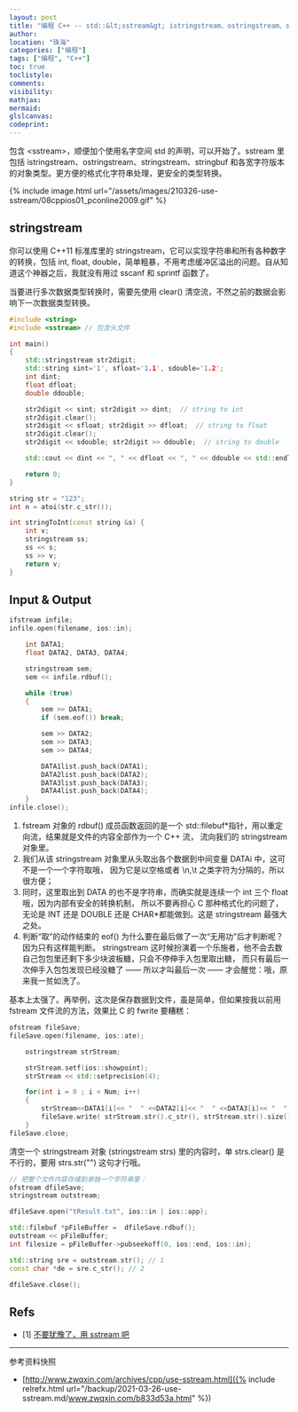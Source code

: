 ```yaml
---
layout: post
title: "编程 C++ -- std::&lt;sstream&gt; istringstream、ostringstream、stringstream"
author:
location: "珠海"
categories: ["编程"]
tags: ["编程", "C++"]
toc: true
toclistyle:
comments:
visibility:
mathjax:
mermaid:
glslcanvas:
codeprint:
---
```


包含 &lt;sstream&gt;，顺便加个使用名字空间 std 的声明，可以开始了。sstream 里包括 istringstream、ostringstream、stringstream、stringbuf 和各宽字符版本的对象类型。更方便的格式化字符串处理，更安全的类型转换。

{% include image.html url="/assets/images/210326-use-sstream/08cppios01_pconline2009.gif" %}


## stringstream

你可以使用 C++11 标准库里的 stringstream，它可以实现字符串和所有各种数字的转换，包括 int, float, double，简单粗暴，不用考虑缓冲区溢出的问题。自从知道这个神器之后，我就没有用过 sscanf 和 sprintf 函数了。

当要进行多次数据类型转换时，需要先使用 clear() 清空流，不然之前的数据会影响下一次数据类型转换。

```cpp
#include <string>
#include <sstream> // 包含头文件

int main()
{
    std::stringstream str2digit;
    std::string sint='1', sfloat='1.1', sdouble='1.2';
    int dint;
    float dfloat;
    double ddouble;

    str2digit << sint; str2digit >> dint;  // string to int
    str2digit.clear();
    str2digit << sfloat; str2digit >> dfloat;  // string to float
    str2digit.clear();
    str2digit << sdouble; str2digit >> ddouble;  // string to double

    std::cout << dint << ", " << dfloat << ", " << ddouble << std::endl;

    return 0;
}
```

```cpp
string str = "123";
int n = atoi(str.c_str());

int stringToInt(const string &s) {
    int v;
    stringstream ss;
    ss << s;
    ss >> v;
    return v;
}
```


## Input & Output

```cpp
ifstream infile;
infile.open(filename, ios::in);

    int DATA1;
    float DATA2, DATA3, DATA4;

    stringstream sem;
    sem << infile.rdbuf();

    while (true)
    {
        sem >> DATA1;
        if (sem.eof()) break;

        sem >> DATA2;
        sem >> DATA3;
        sem >> DATA4;

        DATA1list.push_back(DATA1);
        DATA2list.push_back(DATA2);
        DATA3list.push_back(DATA3);
        DATA4list.push_back(DATA4);
    }
infile.close();
```

1. fstream 对象的 rdbuf() 成员函数返回的是一个 std::filebuf\*指针，用以重定向流，结果就是文件的内容全部作为一个 C++ 流，
    流向我们的 stringstream 对象里。
2. 我们从该 stringstream 对象里从头取出各个数据到中间变量 DATAi 中，这可不是一个一个字符取哦，
    因为它是以空格或者 \n,\t 之类字符为分隔的，所以很方便；
3. 同时，这里取出到 DATA 的也不是字符串，而确实就是连续一个 int 三个 float 哦，因为内部有安全的转换机制，
    所以不要再担心 C 那种格式化的问题了，无论是 INT 还是 DOUBLE 还是 CHAR\*都能做到。这是 stringstream 最强大之处。
4. 判断“取”的动作结束的 eof() 为什么要在最后做了一次“无用功”后才判断呢？因为只有这样能判断。
    stringstream 这时候扮演着一个乐施者，他不会去数自己包包里还剩下多少块波板糖，只会不停伸手入包里取出糖，
    而只有最后一次伸手入包包发现已经没糖了 —— 所以才叫最后一次 —— 才会醒觉：哦，原来我一贫如洗了。

基本上太强了。再举例，这次是保存数据到文件，虽是简单，但如果按我以前用 fstream 文件流的方法，效果比 C 的 fwrite 要糟糕：

```cpp
ofstream fileSave;
fileSave.open(filename, ios::ate);

    ostringstream strStream;

    strStream.setf(ios::showpoint);
    strStream << std::setprecision(4);

    for(int i = 0 ; i < Num; i++)
    {
        strStream<<DATA1[i]<< "  " <<DATA2[i]<< "  " <<DATA3[i]<< "  " <<DATA4[i]<<endl;
        fileSave.write( strStream.str().c_str(), strStream.str().size() );
    }
fileSave.close;
```

清空一个 stringstream 对象 (stringstream strs) 里的内容时，单 strs.clear() 是不行的，要用 strs.str("") 这句才行哦。

```cpp
// 把整个文件内容存储到单独一个字符串里：
ofstream dfileSave;
stringstream outstream;

dfileSave.open("tResult.txt", ios::in | ios::app);

std::filebuf *pFileBuffer =  dfileSave.rdbuf();
outstream << pFileBuffer;
int filesize = pFileBuffer->pubseekoff(0, ios::end, ios::in);

std::string sre = outstream.str(); // 1
const char *de = sre.c_str(); // 2

dfileSave.close();
```


## Refs

- [1] [不要犹豫了，用 sstream 吧](http://www.zwqxin.com/archives/cpp/use-sstream.html)



<hr class='reviewline'/>
<p class='reviewtip'><script type='text/javascript' src='{% include relref.html url="/assets/reviewjs/blogs/2021-03-26-use-sstream.md.js" %}'></script></p>
<font class='ref_snapshot'>参考资料快照</font>

- [http://www.zwqxin.com/archives/cpp/use-sstream.html]({% include relrefx.html url="/backup/2021-03-26-use-sstream.md/www.zwqxin.com/b833d53a.html" %})
